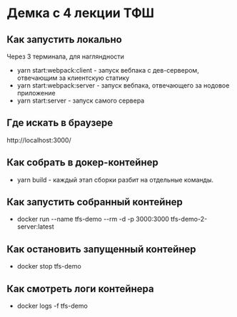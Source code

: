 # Демка с 4 лекции ТФШ

## Как запустить локально

Через 3 терминала, для нагляндности
- yarn start:webpack:client - запуск вебпака с дев-сервером, отвечающим за клиентскую статику
- yarn start:webpack:server - запуск вебпака, отвечающего за нодовое приложение
- yarn start:server - запуск самого сервера

## Где искать в браузере

http://localhost:3000/

## Как собрать в докер-контейнер

- yarn build - каждый этап сборки разбит на отдельные команды.

## Как запустить собранный контейнер

- docker run --name tfs-demo --rm -d -p 3000:3000 tfs-demo-2-server:latest

## Как остановить запущенный контейнер

- docker stop tfs-demo

## Как смотреть логи контейнера

- docker logs -f tfs-demo